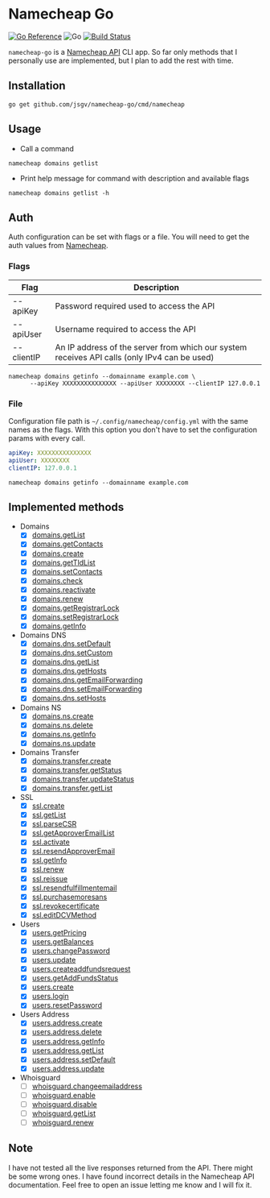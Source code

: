 # Namecheap Go

[![Go Reference](https://pkg.go.dev/badge/github.com/jsgv/namecheap-go.svg)](https://pkg.go.dev/github.com/jsgv/namecheap-go)
![Go](https://github.com/jsgv/namecheap-go/workflows/Go/badge.svg?branch=master)
[![Build Status](https://travis-ci.com/jsgv/namecheap-go.svg?branch=master)](https://travis-ci.com/jsgv/namecheap-go)

`namecheap-go` is a [Namecheap API](https://www.namecheap.com/support/api/methods/) CLI app.
So far only methods that I personally use are implemented, but I plan to add the rest with time.


## Installation
```
go get github.com/jsgv/namecheap-go/cmd/namecheap
```

## Usage

* Call a command

`namecheap domains getlist`

* Print help message for command with description and available flags

`namecheap domains getlist -h`

## Auth
Auth configuration can be set with flags or a file.
You will need to get the auth values from [Namecheap](https://www.namecheap.com/support/api/intro/).

### Flags
| Flag | Description |
| ---- | ----------- |
| --apiKey | Password required used to access the API |
| --apiUser | Username required to access the API |
| --clientIP | An IP address of the server from which our system receives API calls (only IPv4 can be used) |

```
namecheap domains getinfo --domainname example.com \
      --apiKey XXXXXXXXXXXXXXX --apiUser XXXXXXXX --clientIP 127.0.0.1
```

### File
Configuration file path is `~/.config/namecheap/config.yml` with the same names as the flags.
With this option you don't have to set the configuration params with every call.

```yml
apiKey: XXXXXXXXXXXXXXX
apiUser: XXXXXXXX
clientIP: 127.0.0.1
```

`namecheap domains getinfo --domainname example.com`

## Implemented methods

* Domains
    * [x] [domains.getList](https://www.namecheap.com/support/api/methods/domains/get-list/)
    * [x] [domains.getContacts](https://www.namecheap.com/support/api/methods/domains/get-contacts/)
    * [x] [domains.create](https://www.namecheap.com/support/api/methods/domains/create/)
    * [x] [domains.getTldList](https://www.namecheap.com/support/api/methods/domains/get-tld-list/)
    * [x] [domains.setContacts](https://www.namecheap.com/support/api/methods/domains/set-contacts/)
    * [x] [domains.check](https://www.namecheap.com/support/api/methods/domains/check/)
    * [x] [domains.reactivate](https://www.namecheap.com/support/api/methods/domains/reactivate/)
    * [x] [domains.renew](https://www.namecheap.com/support/api/methods/domains/renew/)
    * [x] [domains.getRegistrarLock](https://www.namecheap.com/support/api/methods/domains/get-registrar-lock/)
    * [x] [domains.setRegistrarLock](https://www.namecheap.com/support/api/methods/domains/set-registrar-lock/)
    * [x] [domains.getInfo](https://www.namecheap.com/support/api/methods/domains/get-info/)
* Domains DNS
    * [x] [domains.dns.setDefault](https://www.namecheap.com/support/api/methods/domains-dns/set-default/)
    * [x] [domains.dns.setCustom](https://www.namecheap.com/support/api/methods/domains-dns/set-custom/)
    * [x] [domains.dns.getList](https://www.namecheap.com/support/api/methods/domains-dns/get-list/)
    * [x] [domains.dns.getHosts](https://www.namecheap.com/support/api/methods/domains-dns/get-hosts/)
    * [x] [domains.dns.getEmailForwarding](https://www.namecheap.com/support/api/methods/domains-dns/get-email-forwarding/)
    * [x] [domains.dns.setEmailForwarding](https://www.namecheap.com/support/api/methods/domains-dns/set-email-forwarding/)
    * [x] [domains.dns.setHosts](https://www.namecheap.com/support/api/methods/domains-dns/set-hosts/)
* Domains NS
    * [x] [domains.ns.create](https://www.namecheap.com/support/api/methods/domains-ns/create/)
    * [x] [domains.ns.delete](https://www.namecheap.com/support/api/methods/domains-ns/delete/)
    * [x] [domains.ns.getInfo](https://www.namecheap.com/support/api/methods/domains-ns/getinfo/)
    * [x] [domains.ns.update](https://www.namecheap.com/support/api/methods/domains-ns/update/)
* Domains Transfer
    * [x] [domains.transfer.create](https://www.namecheap.com/support/api/methods/domains-transfer/create/)
    * [x] [domains.transfer.getStatus](https://www.namecheap.com/support/api/methods/domains-transfer/get-status/)
    * [x] [domains.transfer.updateStatus](https://www.namecheap.com/support/api/methods/domains-transfer/update-status/)
    * [x] [domains.transfer.getList](https://www.namecheap.com/support/api/methods/domains-transfer/get-list/)
* SSL
    * [x] [ssl.create](https://www.namecheap.com/support/api/methods/ssl/create/)
    * [x] [ssl.getList](https://www.namecheap.com/support/api/methods/ssl/get-list/)
    * [x] [ssl.parseCSR](https://www.namecheap.com/support/api/methods/ssl/parse-csr/)
    * [x] [ssl.getApproverEmailList](https://www.namecheap.com/support/api/methods/ssl/get-approver-email-list/)
    * [x] [ssl.activate](https://www.namecheap.com/support/api/methods/ssl/activate/)
    * [x] [ssl.resendApproverEmail](https://www.namecheap.com/support/api/methods/ssl/resend-approver-email/)
    * [x] [ssl.getInfo](https://www.namecheap.com/support/api/methods/ssl/get-info/)
    * [x] [ssl.renew](https://www.namecheap.com/support/api/methods/ssl/renew/)
    * [x] [ssl.reissue](https://www.namecheap.com/support/api/methods/ssl/reissue/)
    * [x] [ssl.resendfulfillmentemail](https://www.namecheap.com/support/api/methods/ssl/resend-fulfillment-email/)
    * [x] [ssl.purchasemoresans](https://www.namecheap.com/support/api/methods/ssl/purchasemoresans/)
    * [x] [ssl.revokecertificate](https://www.namecheap.com/support/api/methods/ssl/revokecertificate/)
    * [x] [ssl.editDCVMethod](https://www.namecheap.com/support/api/methods/ssl/editdcvmethod/)
* Users
    * [x] [users.getPricing](https://www.namecheap.com/support/api/methods/users/get-pricing/)
    * [x] [users.getBalances](https://www.namecheap.com/support/api/methods/users/get-balances/)
    * [x] [users.changePassword](https://www.namecheap.com/support/api/methods/users/change-password/)
    * [x] [users.update](https://www.namecheap.com/support/api/methods/users/update/)
    * [x] [users.createaddfundsrequest](https://www.namecheap.com/support/api/methods/users/create-add-funds-request/)
    * [x] [users.getAddFundsStatus](https://www.namecheap.com/support/api/methods/users/get-add-funds-status/)
    * [x] [users.create](https://www.namecheap.com/support/api/methods/users/create/)
    * [x] [users.login](https://www.namecheap.com/support/api/methods/users/login/)
    * [x] [users.resetPassword](https://www.namecheap.com/support/api/methods/users/reset-password/)
* Users Address
    * [x] [users.address.create](https://www.namecheap.com/support/api/methods/users-address/create/)
    * [x] [users.address.delete](https://www.namecheap.com/support/api/methods/users-address/delete/)
    * [x] [users.address.getInfo](https://www.namecheap.com/support/api/methods/users-address/get-info/)
    * [x] [users.address.getList](https://www.namecheap.com/support/api/methods/users-address/get-list/)
    * [x] [users.address.setDefault](https://www.namecheap.com/support/api/methods/users-address/set-default/)
    * [x] [users.address.update](https://www.namecheap.com/support/api/methods/users-address/update/)
* Whoisguard
    * [ ] [whoisguard.changeemailaddress](https://www.namecheap.com/support/api/methods/whoisguard/change-email-address/)
    * [ ] [whoisguard.enable](https://www.namecheap.com/support/api/methods/whoisguard/enable/)
    * [ ] [whoisguard.disable](https://www.namecheap.com/support/api/methods/whoisguard/disable/)
    * [ ] [whoisguard.getList](https://www.namecheap.com/support/api/methods/whoisguard/getlist/)
    * [ ] [whoisguard.renew](https://www.namecheap.com/support/api/methods/whoisguard/renew/)

## Note
I have not tested all the live responses returned from the API. There might be some wrong ones.
I have found incorrect details in the Namecheap API documentation.
Feel free to open an issue letting me know and I will fix it.

